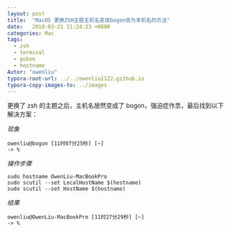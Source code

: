 ```yaml
---
layout: post
title:  "MacOS 更换ZSH主题主机名变成bogon改为本机名的方法"
date:   2019-03-21 11:24:23 +0800
categories: Mac
tags: 
  - zsh
  - terminal
  - gobon
  - hostname
Autor: "owenliu"
typora-root-url: ../../owenliu1122.github.io
typora-copy-images-to: ../images
---
```


更换了 zsh 的主题之后，主机名居然变成了 bogon，强迫症作祟，最后找到以下解决方案：

*现象*
``` shell
owenliu@bogon [11时07分25秒] [~]
-> %
```

*操作步骤*
``` shell
sudo hostname OwenLiu-MacBookPro
sudo scutil --set LocalHostName $(hostname)
sudo scutil --set HostName $(hostname)
```

*结果*
``` shell
owenliu@OwenLiu-MacBookPro [11时27分29秒] [~]
-> %
```